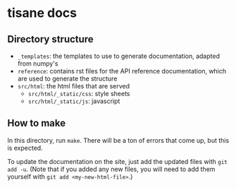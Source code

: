 tisane docs
===========

## Directory structure

- `_templates`: the templates to use to generate documentation, adapted from numpy's
- `reference`: contains rst files for the API reference documentation, which are used to generate the structure
- `src/html`: the html files that are served
  - `src/html/_static/css`: style sheets
  - `src/html/_static/js`: javascript

## How to make

In this directory, run `make`. There will be a ton of errors that come up, but this is expected.

To update the documentation on the site, just add the updated files with `git add -u`. (Note that if you added any new files, you will need to add them yourself with `git add <my-new-html-file>`.)
